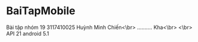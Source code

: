 # BaiTapMobile

Bài tập nhóm 19
3117410025 Huỳnh Minh Chiến<\br>
.......... Kha<\br>
<\br>
API 21 android 5.1
